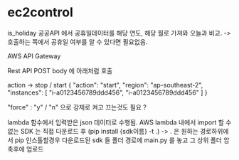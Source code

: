 # ec2control

is_holiday
공공API 에서 공휴일데이터를 해당 연도, 해당 월로 가져와 오늘과 비교.
 -> 호출하는 쪽에서 공휴일 여부를 알 수 있다면 필요없음.
 

AWS API Gateway 

Rest API POST body 에 아래처럼 호출

action -> stop / start
{
   "action": "start",
   "region": "ap-southeast-2",
   "instances": [
     "i-a0123456789ddd456",
     "i-a0123456789ddd456"
   ]
 }
 
 
 "force" : "y" / "n" 으로 강제로 켜고 끄는것도 필요 ?
 
 
lambda 함수에서 입력받은 json 데이터로 수행됨.
AWS lambda 내에서 import 할 수 없는 SDK 는 직접 다운로드 후 (pip install {sdk이름} -t .) -> . 은 원하는 경로하위에서 pip 인스톨할경우
다운로드된 sdk 들 폴더 경로에 main.py 를 놓고 그 상위 폴더 압축후에 업로드
 

